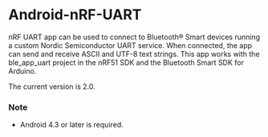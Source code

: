 # Android-nRF-UART

nRF UART app can be used to connect to Bluetooth® Smart devices running a custom Nordic Semiconductor UART service. When connected, the app can send and receive ASCII and UTF-8 text strings. This app works with the ble_app_uart project in the nRF51 SDK and the Bluetooth Smart SDK for Arduino. 

The current version is 2.0. 

### Note
- Android 4.3 or later is required.

